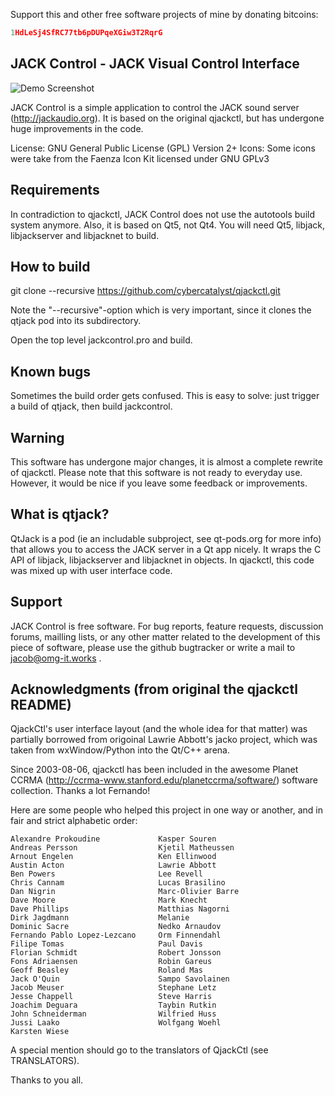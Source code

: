 Support this and other free software projects of mine by donating bitcoins:
```cpp
1HdLeSj4SfRC77tb6pDUPqeXGiw3T2RqrG
```

JACK Control - JACK Visual Control Interface
-----------------------------------------------------

![Demo Screenshot](https://github.com/cybercatalyst/qjackctl/blob/master/jackcontrol.png "Demo screenshot")

JACK Control is a simple application to control the JACK sound server
(http://jackaudio.org). It is based on the original qjackctl, but has undergone
huge improvements in the code.

License: GNU General Public License (GPL) Version 2+
Icons: Some icons were take from the Faenza Icon Kit licensed under GNU GPLv3

Requirements
------------

In contradiction to qjackctl, JACK Control does not use the autotools build
system anymore. Also, it is based on Qt5, not Qt4. You will need Qt5, libjack,
libjackserver and libjacknet to build.

How to build
------------
git clone --recursive https://github.com/cybercatalyst/qjackctl.git

Note the "--recursive"-option which is very important, since it clones the
qtjack pod into its subdirectory.

Open the top level jackcontrol.pro and build.

Known bugs
----------
Sometimes the build order gets confused. This is easy to solve: just trigger a
build of qtjack, then build jackcontrol.

Warning
-------
This software has undergone major changes, it is almost a complete rewrite of
qjackctl. Please note that this software is not ready to everyday use. However,
it would be nice if you leave some feedback or improvements.

What is qtjack?
---------------
QtJack is a pod (ie an includable subproject, see qt-pods.org for more info)
that allows you to access the JACK server in a Qt app nicely. It wraps the C
API of libjack, libjackserver and libjacknet in objects. In qjackctl, this
code was mixed up with user interface code.

Support
-------

JACK Control is free software. For bug reports, feature
requests, discussion forums, mailling lists, or any other matter
related to the development of this piece of software, please use the github
bugtracker or write a mail to jacob@omg-it.works .

Acknowledgments (from original the qjackctl README)
---------------------------------------------------

QjackCtl's user interface layout (and the whole idea for that matter)
was partially borrowed from origoinal Lawrie Abbott's jacko project,
which was taken from wxWindow/Python into the Qt/C++ arena.

Since 2003-08-06, qjackctl has been included in the awesome Planet CCRMA
(http://ccrma-www.stanford.edu/planetccrma/software/) software collection.
Thanks a lot Fernando!

Here are some people who helped this project in one way or another,
and in fair and strict alphabetic order:

    Alexandre Prokoudine             Kasper Souren
    Andreas Persson                  Kjetil Matheussen
    Arnout Engelen                   Ken Ellinwood
    Austin Acton                     Lawrie Abbott
    Ben Powers                       Lee Revell
    Chris Cannam                     Lucas Brasilino
    Dan Nigrin                       Marc-Olivier Barre
    Dave Moore                       Mark Knecht
    Dave Phillips                    Matthias Nagorni
    Dirk Jagdmann                    Melanie
    Dominic Sacre                    Nedko Arnaudov
    Fernando Pablo Lopez-Lezcano     Orm Finnendahl
    Filipe Tomas                     Paul Davis
    Florian Schmidt                  Robert Jonsson
    Fons Adriaensen                  Robin Gareus
    Geoff Beasley                    Roland Mas
    Jack O'Quin                      Sampo Savolainen
    Jacob Meuser                     Stephane Letz
    Jesse Chappell                   Steve Harris
    Joachim Deguara                  Taybin Rutkin
    John Schneiderman                Wilfried Huss
    Jussi Laako                      Wolfgang Woehl
    Karsten Wiese

A special mention should go to the translators of QjackCtl (see TRANSLATORS).

Thanks to you all.
